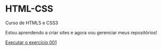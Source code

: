 # HTML-CSS
 Curso de HTML5 e CSS3

Estou aprendendo a criar sites e agora vou gerenciar meus repositórios!

<a href="https://arthurleripio.github.io/HTML-CSS/Exercicios/ex001/index.html">Executar o exercício 001</a>